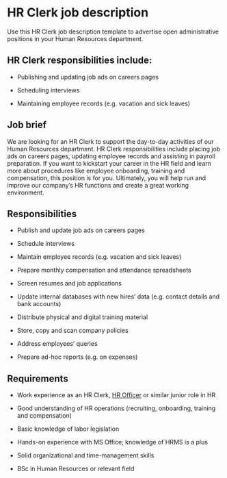 # HR Clerk job description
Use this HR Clerk job description template to advertise open administrative positions in your Human Resources department.


## HR Clerk responsibilities include:
* Publishing and updating job ads on careers pages

* Scheduling interviews

* Maintaining employee records (e.g. vacation and sick leaves)


## Job brief

We are looking for an HR Clerk to support the day-to-day activities of our Human Resources department.
HR Clerk responsibilities include placing job ads on careers pages, updating employee records and assisting in payroll preparation. If you want to kickstart your career in the HR field and learn more about procedures like employee onboarding, training and compensation, this position is for you.
Ultimately, you will help run and improve our company’s HR functions and create a great working environment.


## Responsibilities

* Publish and update job ads on careers pages

* Schedule interviews

* Maintain employee records (e.g. vacation and sick leaves)

* Prepare monthly compensation and attendance spreadsheets

* Screen resumes and job applications

* Update internal databases with new hires’ data (e.g. contact details and bank accounts)

* Distribute physical and digital training material

* Store, copy and scan company policies

* Address employees’ queries

* Prepare ad-hoc reports (e.g. on expenses)


## Requirements

* Work experience as an HR Clerk, <a href="https://resources.workable.com/hr-officer-job-description" target="_blank" rel="noopener">HR Officer</a> or similar junior role in HR

* Good understanding of HR operations (recruiting, onboarding, training and compensation)

* Basic knowledge of labor legislation

* Hands-on experience with MS Office; knowledge of HRMS is a plus

* Solid organizational and time-management skills

* BSc in Human Resources or relevant field
